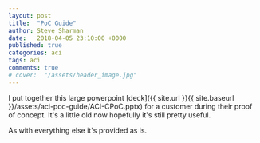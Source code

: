 ```yaml
---
layout: post
title:  "PoC Guide"
author: Steve Sharman
date:   2018-04-05 23:10:00 +0000
published: true
categories: aci
tags: aci
comments: true
# cover:  "/assets/header_image.jpg"
---
```

I put together this large powerpoint [deck]({{ site.url }}{{ site.baseurl }}/assets/aci-poc-guide/ACI-CPoC.pptx) for a customer during their proof of concept. It's a little old now hopefully it's still pretty useful.

As with everything else it's provided as is.
